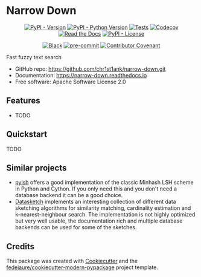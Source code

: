 
# Narrow Down


<div align="center">

[![PyPI - Version](https://img.shields.io/pypi/v/narrow-down.svg)](https://pypi.python.org/pypi/narrow-down)
[![PyPI - Python Version](https://img.shields.io/pypi/pyversions/narrow-down.svg)](https://pypi.python.org/pypi/narrow-down)
[![Tests](https://github.com/chr1st1ank/narrow-down/workflows/tests/badge.svg)](https://github.com/chr1st1ank/narrow-down/actions?workflow=tests)
[![Codecov](https://codecov.io/gh/chr1st1ank/narrow-down/branch/main/graph/badge.svg)](https://codecov.io/gh/chr1st1ank/narrow-down)
[![Read the Docs](https://readthedocs.org/projects/narrow-down/badge/)](https://narrow-down.readthedocs.io/)
[![PyPI - License](https://img.shields.io/pypi/l/narrow-down.svg)](https://pypi.python.org/pypi/narrow-down)

[![Black](https://img.shields.io/badge/code%20style-black-000000.svg)](https://github.com/psf/black)
[![pre-commit](https://img.shields.io/badge/pre--commit-enabled-brightgreen?logo=pre-commit&logoColor=white)](https://github.com/pre-commit/pre-commit)
[![Contributor Covenant](https://img.shields.io/badge/Contributor%20Covenant-2.0-4baaaa.svg)](https://www.contributor-covenant.org/version/2/0/code_of_conduct/)

</div>


Fast fuzzy text search


* GitHub repo: <https://github.com/chr1st1ank/narrow-down.git>
* Documentation: <https://narrow-down.readthedocs.io>
* Free software: Apache Software License 2.0


## Features

* TODO

## Quickstart

TODO

## Similar projects
- [pylsh](https://github.com/mattilyra/LSH) offers a good implementation of the classic Minhash LSH scheme in Python and Cython. If you only need this and you don't need a database backend it can be a good choice.
- [Datasketch](https://github.com/ekzhu/datasketch) implements an interesting collection of different data sketching algorithms for similarity matching, cardinality estimation and k-nearest-neighbour search. The implementation is not highly optimized but very well usable, the documentation rich and multiple database backends can be used for some of the sketches.

## Credits

This package was created with [Cookiecutter][cookiecutter] and the [fedejaure/cookiecutter-modern-pypackage][cookiecutter-modern-pypackage] project template.

[cookiecutter]: https://github.com/cookiecutter/cookiecutter
[cookiecutter-modern-pypackage]: https://github.com/fedejaure/cookiecutter-modern-pypackage
